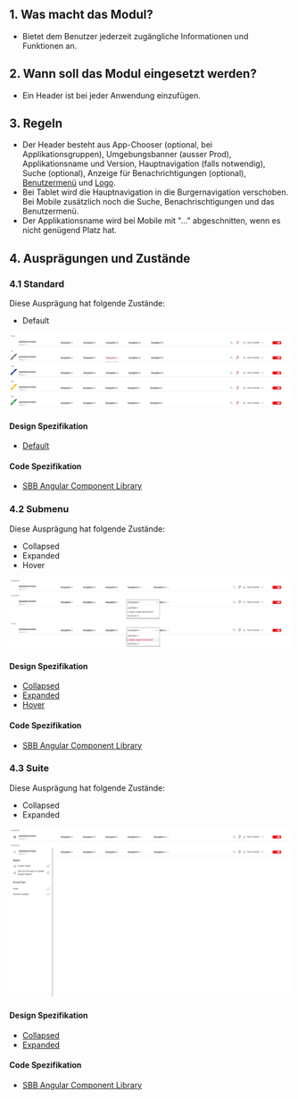 ## 1. Was macht das Modul? 
* Bietet dem Benutzer jederzeit zugängliche Informationen und Funktionen an.


## 2. Wann soll das Modul eingesetzt werden? 
* Ein Header ist bei jeder Anwendung einzufügen.


## 3. Regeln
* Der Header besteht aus App-Chooser (optional, bei Applikationsgruppen), Umgebungsbanner (ausser Prod), Applikationsname und Version, Hauptnavigation (falls notwendig), Suche (optional), Anzeige für Benachrichtigungen (optional), [Benutzermenü](https://digital.sbb.ch/de/webapps/components/usermenu) und [Logo](https://digital.sbb.ch/de/webapps/basics/brand).
* Bei Tablet wird die Hauptnavigation in die Burgernavigation verschoben. Bei Mobile zusätzlich noch die Suche, Benachrischtigungen und das Benutzermenü.
* Der Applikationsname wird bei Mobile mit "..." abgeschnitten, wenn es nicht genügend Platz hat.


## 4. Ausprägungen und Zustände 
### 4.1 Standard
Diese Ausprägung hat folgende Zustände:
* Default

![Darstellung des Moduls Header in der Standard Ausprägung](https://raw.githubusercontent.com/sbb-design-systems/design-system-webapp-documentation/master/documentation/modules/header/images/Header_Default.png 'class: image')

#### Design Spezifikation
* [Default](https://www.sketch.com/s/58b25e4c-bf9c-4f74-973f-503538fcbea2/a/e0ldqj#Inspector)

#### Code Spezifikation
* [SBB Angular Component Library](https://sbb-angular.app.sbb.ch/business/components/header)

### 4.2 Submenu
Diese Ausprägung hat folgende Zustände:
* Collapsed
* Expanded
* Hover

![Darstellung des Moduls Header in der Ausprägung mit Unternavigation](https://raw.githubusercontent.com/sbb-design-systems/design-system-webapp-documentation/master/documentation/modules/header/images/Header_Submenu.png 'class: image')

#### Design Spezifikation
* [Collapsed](https://www.sketch.com/s/58b25e4c-bf9c-4f74-973f-503538fcbea2/a/AOZRL4#Inspector)
* [Expanded](https://www.sketch.com/s/58b25e4c-bf9c-4f74-973f-503538fcbea2/a/kpKQMP#Inspector)
* [Hover](https://www.sketch.com/s/58b25e4c-bf9c-4f74-973f-503538fcbea2/a/owMDq3#Inspector)

#### Code Spezifikation
* [SBB Angular Component Library](https://sbb-angular.app.sbb.ch/business/components/header)

### 4.3 Suite
Diese Ausprägung hat folgende Zustände:
* Collapsed
* Expanded

![Darstellung des Moduls Header mit der Navigation einer Suite zum Wechsel zwischen Anwendungen](https://raw.githubusercontent.com/sbb-design-systems/design-system-webapp-documentation/master/documentation/modules/header/images/Header_Suite.png 'class: image')

#### Design Spezifikation
* [Collapsed](https://www.sketch.com/s/271524a1-2f86-4c84-9491-671e5ccd927f/a/gkVMeJ#Inspector)
* [Expanded](https://www.sketch.com/s/271524a1-2f86-4c84-9491-671e5ccd927f/a/8jGL8O#Inspector)

#### Code Spezifikation
* [SBB Angular Component Library](https://sbb-angular.app.sbb.ch/business/components/header)
